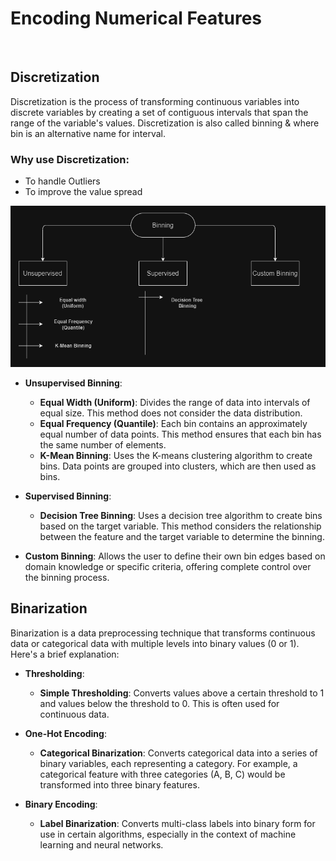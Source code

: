 # Encoding Numerical Features

<br>

## Discretization
Discretization is the process of transforming continuous variables into discrete variables by creating a set of contiguous intervals that span the range of the variable's values. Discretization is also called binning & where bin is an alternative
name for interval.

### Why use Discretization:
 - To handle Outliers
 - To improve the value spread

<img src="Technique_of_binning.png" alt="isolated" />

-   **Unsupervised Binning**:
    
    -   **Equal Width (Uniform)**: Divides the range of data into intervals of equal size. This method does not consider the data distribution.
    -   **Equal Frequency (Quantile)**: Each bin contains an approximately equal number of data points. This method ensures that each bin has the same number of elements.
    -   **K-Mean Binning**: Uses the K-means clustering algorithm to create bins. Data points are grouped into clusters, which are then used as bins.
-   **Supervised Binning**:
    
    -   **Decision Tree Binning**: Uses a decision tree algorithm to create bins based on the target variable. This method considers the relationship between the feature and the target variable to determine the binning.
-   **Custom Binning**: Allows the user to define their own bin edges based on domain knowledge or specific criteria, offering complete control over the binning process.

## Binarization

Binarization is a data preprocessing technique that transforms continuous data or categorical data with multiple levels into binary values (0 or 1). Here's a brief explanation:

-  **Thresholding**:
    
    -   **Simple Thresholding**: Converts values above a certain threshold to 1 and values below the threshold to 0. This is often used for continuous data.
- **One-Hot Encoding**:
    
    -   **Categorical Binarization**: Converts categorical data into a series of binary variables, each representing a category. For example, a categorical feature with three categories (A, B, C) would be transformed into three binary features.
-  **Binary Encoding**:
    
    -   **Label Binarization**: Converts multi-class labels into binary form for use in certain algorithms, especially in the context of machine learning and neural networks.


